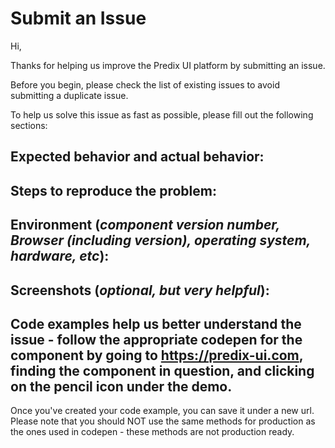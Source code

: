 # Submit an IssueHi,Thanks for helping us improve the Predix UI platform by submitting an issue.Before you begin, please check the list of existing issues to avoid submitting a duplicate issue.To help us solve this issue as fast as possible, please fill out the following sections:## Expected behavior and actual behavior:## Steps to reproduce the problem:## Environment (_component version number, Browser (including version), operating system, hardware, etc_):## Screenshots (_optional, but very helpful_):## Code examples help us better understand the issue - follow the appropriate codepen for the component by going to https://predix-ui.com, finding the component in question, and clicking on the pencil icon under the demo.Once you've created your code example, you can save it under a new url.Please note that you should NOT use the same methods for production as the ones used in codepen - these methods are not production ready.